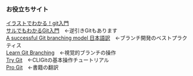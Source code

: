 ### お役立ちサイト


[イラストでわかる！git入門](http://blog.asial.co.jp/894)  
[サルでもわかるGit入門](http://www.backlog.jp/git-guide/)　←逆引きGitもあります  
[A successful Git branching model 日本語訳](http://keijinsonyaban.blogspot.jp/2010/10/successful-git-branching-model.html)　←ブランチ開発のベストプラクティス  
[Learn Git Branching](http://k.swd.cc/learnGitBranching-ja/)　←視覚的ブランチの操作  
[Try Git](https://try.github.io/levels/1/challenges/1)　←CLIGitの基本操作チュートリアル  
[Pro Git](http://git-scm.com/book/ja)　←書籍の翻訳  

